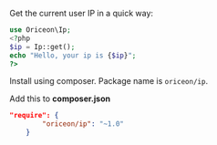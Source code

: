 Get the current user IP in a quick way:

```php
use Oriceon\Ip;
<?php
$ip = Ip::get();
echo "Hello, your ip is {$ip}";
?>
```

Install using composer. Package name is ```oriceon/ip```.

Add this to **composer.json**
```json
"require": {
        "oriceon/ip": "~1.0"
    }
```
